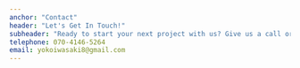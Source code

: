 ```yaml
---
anchor: "Contact"
header: "Let's Get In Touch!"
subheader: "Ready to start your next project with us? Give us a call or send us an email and we will get back to you as soon as possible!"
telephone: 070-4146-5264
email: yokoiwasaki8@gmail.com
---
```

